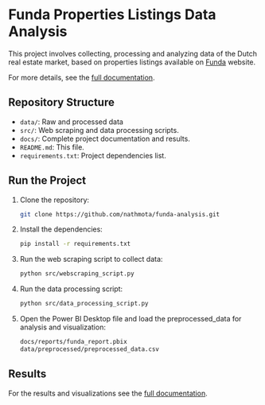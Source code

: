 # Funda Properties Listings Data Analysis 

This project involves collecting, processing and analyzing data of the Dutch real estate market, based on properties listings available on [Funda](www.funda.nl) website.

For more details, see the [full documentation](docs/index.md).



## Repository Structure
- `data/`: Raw and processed data
- `src/`: Web scraping and data processing scripts.
- `docs/`: Complete project documentation and results.
- `README.md`: This file.
- `requirements.txt`: Project dependencies list.

## Run the Project

1. Clone the repository:
    ```bash
    git clone https://github.com/nathmota/funda-analysis.git
    ```
2. Install the dependencies:
    ```bash
    pip install -r requirements.txt
    ```
3. Run the web scraping script to collect data:
    ```bash
    python src/webscraping_script.py
    ```
4. Run the data processing script:
    ```bash
    python src/data_processing_script.py
    ```
5. Open the Power BI Desktop file and load the preprocessed_data for analysis and visualization:
    ```bash
    docs/reports/funda_report.pbix
    data/preprocessed/preprocessed_data.csv
    ```

## Results
For the results and visualizations see the [full documentation](docs/index.md).


